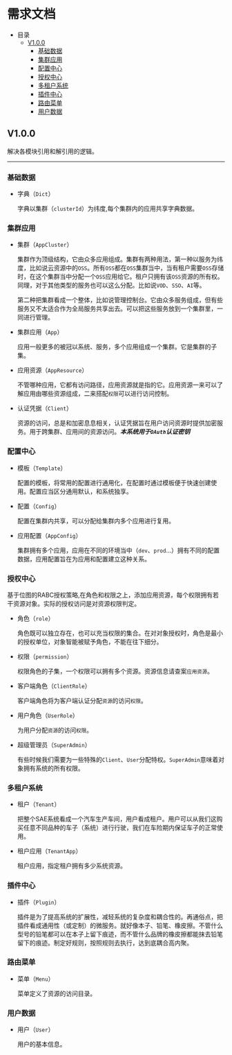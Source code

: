 # 需求文档

- 目录
  - [V1.0.0](#v100)
    - [基础数据](#基础数据)
    - [集群应用](#集群应用)
    - [配置中心](#配置中心)
    - [授权中心](#授权中心)
    - [多租户系统](#多租户系统)
    - [插件中心](#插件中心)
    - [路由菜单](#路由菜单)
    - [用户数据](#用户数据)


## V1.0.0
  
  解决各模块引用和解引用的逻辑。

---

### 基础数据

- 字典（`Dict`）
    
    字典以集群（`clusterId`）为纬度,每个集群内的应用共享字典数据。
    <!-- | 序号 | 字段 | 类型 | 说明 |
    | --- | --- | --- | ---- |
    | 1 | Id | string | 唯一主键。 |
    | 2 | ClusterId | string | 集群标识，在同一个集群内字典数据是共享的。 |
    | 3 | Name | string | 字典显示的值。 |
    | 4 | ParentId | string | 父级标识，字典是树形结构，此处是用来标识所属父级的。 |
    | 5 | Sort | int | 显示序号 |
    | 6 | CreateTime | datetime | 创建时间 | -->

### 集群应用
 - 集群（`AppCluster`）
   
   集群作为顶级结构，它由众多应用组成。集群有两种用法，第一种以服务为纬度，比如说云资源中的`OSS`。所有`OSS`都在`OSS`集群当中，当有租户需要`OSS`存储时，在这个集群当中分配一个`OSS`应用给它。租户只拥有该`OSS`资源的所有权。同理，对于其他类型的服务也可以这么分配。比如说`VOD`、`SSO`、`AI`等。

   第二种把集群看成一个整体，比如说管理控制台。它由众多服务组成，但有些服务又不太适合作为全局服务共享出去。可以把这些服务放到一个集群里，一同进行管理。

 - 集群应用（`App`）

    应用一般更多的被冠以系统、服务，多个应用组成一个集群。它是集群的子集。

 - 应用资源（`AppResource`）

    不管哪种应用，它都有访问路径，应用资源就是指的它。应用资源一来可以了解应用由哪些资源组成，二来搭配`权限`可以进行访问控制。

 - 认证凭据（`Client`）

    资源的访问，总是和加密息息相关，认证凭据旨在用户访问资源时提供加密服务。用于跨集群、应用间的资源访问。**_本系统用于`OAuth`认证密钥_**

### 配置中心

  - 模板（`Template`）
    
    配置的模板，将常用的配置进行通用化，在配置时通过模板便于快速创建使用。配置应当区分通用默认，和系统独享。

  - 配置（`Config`）

    配置在集群内共享，可以分配给集群内多个应用进行复用。

  - 应用配置（`AppConfig`）

    集群拥有多个应用，应用在不同的环境当中（`dev`、`prod`...）拥有不同的配置数据，应用配置旨在为应用和配置建立这种关系。

### 授权中心

  基于位图的RABC授权策略,在角色和权限之上，添加应用资源，每个权限拥有若干资源对象。实际的授权访问是对资源权限判定。

   - 角色（`role`）
     
     角色既可以独立存在，也可以充当权限的集合。在对对象授权时，角色是最小的授权单位，对象智能被赋予角色，不能在往下细分。

   - 权限（`permission`）

     权限角色的子集，一个权限可以拥有多个资源。资源信息请查案`应用资源`。

   - 客户端角色（`ClientRole`）
      
     客户端角色将为客户端认证分配`资源`的访问`权限`。
   
   - 用户角色（`UserRole`）
     
     为用户分配`资源`的访问`权限`。

   - 超级管理员（`SuperAdmin`）

     有些时候我们需要为一些特殊的`Client`、`User`分配特权。`SuperAdmin`意味着对象拥有系统的所有权限。

### 多租户系统

   - 租户（`Tenant`）
     
     把整个SAE系统看成一个汽车生产车间，用户看成租户。用户可以从我们这购买任意不同品种的车子（系统）进行行驶，我们在车险期内保证车子的正常使用。

   - 租户应用（`TenantApp`）
     
     租户应用，指定租户拥有多少系统资源。

### 插件中心
   
   - 插件（`Plugin`）
     
     插件是为了提高系统的扩展性，减轻系统的复杂度和耦合性的。再通俗点，把插件看成通用性（或定制）的微服务。就好像本子、铅笔、橡皮擦。不管什么型号的铅笔都可以在本子上留下痕迹，而不管什么品牌的橡皮擦都能抹去铅笔留下的痕迹。制定好规则，按照规则去执行，达到底耦合高内聚。

### 路由菜单
  
  - 菜单（`Menu`）
    
    菜单定义了资源的访问目录。

### 用户数据

  - 用户（`User`）

    用户的基本信息。
